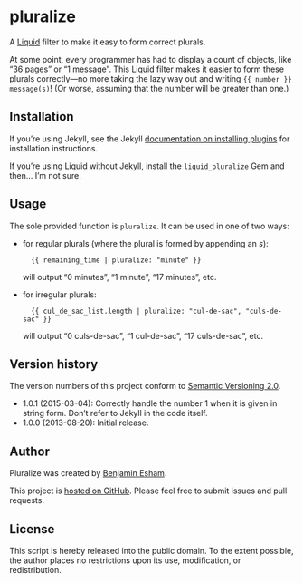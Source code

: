 # pluralize

A [Liquid](http://www.liquidmarkup.org/) filter to make it easy to form correct plurals.

At some point, every programmer has had to display a count of objects, like “36 pages” or “1 message”. This Liquid filter makes it easier to form these plurals correctly—no more taking the lazy way out and writing `{{ number }} message(s)`! (Or worse, assuming that the number will be greater than one.)

## Installation

If you’re using Jekyll, see the Jekyll [documentation on installing plugins](http://jekyllrb.com/docs/plugins/#installing-a-plugin) for installation instructions.

If you’re using Liquid without Jekyll, install the `liquid_pluralize` Gem and then… I’m not sure.

## Usage

The sole provided function is `pluralize`. It can be used in one of two ways:

* for regular plurals (where the plural is formed by appending an _s_):

        {{ remaining_time | pluralize: "minute" }}

  will output “0 minutes”, “1 minute”, “17 minutes”, etc.

* for irregular plurals:

        {{ cul_de_sac_list.length | pluralize: "cul-de-sac", "culs-de-sac" }}

  will output “0 culs-de-sac”, “1 cul-de-sac”, “17 culs-de-sac”, etc.

## Version history

The version numbers of this project conform to [Semantic Versioning 2.0](http://semver.org/).

* 1.0.1 (2015-03-04): Correctly handle the number 1 when it is given in string form. Don’t refer to Jekyll in the code itself.
* 1.0.0 (2013-08-20): Initial release.

## Author

Pluralize was created by [Benjamin Esham](http://esham.io).

This project is [hosted on GitHub](https://github.com/bdesham/pluralize). Please feel free to submit issues and pull requests.

## License

This script is hereby released into the public domain. To the extent possible, the author places no restrictions upon its use, modification, or redistribution.
